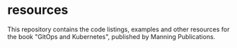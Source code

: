 # resources
This repository contains the code listings, examples and other resources for the book "GitOps and Kubernetes", published by Manning Publications.
